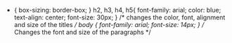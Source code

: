 * {
  box-sizing: border-box;
}
h2, h3, h4, h5{
	font-family: arial;
	color: blue;
	text-align: center;
	font-size: 30px;
}
/* changes the color, font, alignment and size of the titles */
body {
	font-family: arial;
	font-size: 14px;
}
/* Changes the font and size of the paragraphs */

